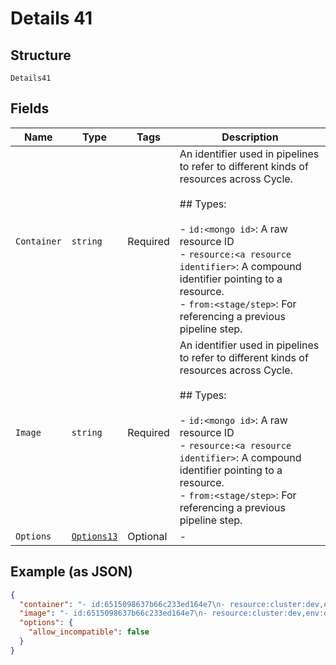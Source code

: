 
# Details 41

## Structure

`Details41`

## Fields

| Name | Type | Tags | Description |
|  --- | --- | --- | --- |
| `Container` | `string` | Required | An identifier used in pipelines to refer to different kinds of resources across Cycle.<br><br>## Types:<br><br>- `id:<mongo id>`: A raw resource ID<br>- `resource:<a resource identifier>`: A compound identifier pointing to a resource.<br>- `from:<stage/step>`: For referencing a previous pipeline step. |
| `Image` | `string` | Required | An identifier used in pipelines to refer to different kinds of resources across Cycle.<br><br>## Types:<br><br>- `id:<mongo id>`: A raw resource ID<br>- `resource:<a resource identifier>`: A compound identifier pointing to a resource.<br>- `from:<stage/step>`: For referencing a previous pipeline step. |
| `Options` | [`Options13`](../../doc/models/options-13.md) | Optional | - |

## Example (as JSON)

```json
{
  "container": "- id:6515098637b66c233ed164e7\n- resource:cluster:dev,env:demo,container:api\n- from:/image-create\n",
  "image": "- id:6515098637b66c233ed164e7\n- resource:cluster:dev,env:demo,container:api\n- from:/image-create\n",
  "options": {
    "allow_incompatible": false
  }
}
```

